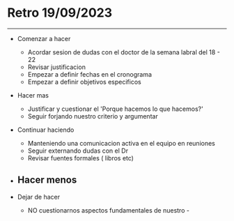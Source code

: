 # Retro 19/09/2023
---
- Comenzar a hacer
	- Acordar sesion de dudas con el doctor de la semana labral del 18 - 22 
	- Revisar justificacion
	- Empezar a definir fechas en el cronograma
	- Empezar a definir objetivos especificos
	
- Hacer mas
	- Justificar y cuestionar el 'Porque hacemos lo que hacemos?'
	- Seguir forjando nuestro criterio y argumentar

- Continuar haciendo
	- Manteniendo una comunicacion activa en el equipo en reuniones 
	- Seguir externando dudas con el Dr
	- Revisar fuentes formales ( libros etc)

- Hacer menos
	- 

- Dejar de hacer
	- NO cuestionarnos  aspectos fundamentales de nuestro -
